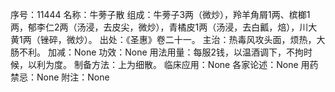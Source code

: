 序号：11444
名称：牛蒡子散
组成：牛蒡子3两（微炒），羚羊角屑1两、槟榔1两，郁李仁2两（汤浸，去皮尖，微炒），青橘皮1两（汤浸，去白瓤，焙），川大黄1两（锉碎，微炒）。
出处：《圣惠》卷二十一。
主治：热毒风攻头面，烦热，大肠不利。
加减：None
功效：None
用法用量：每服2钱，以温酒调下，不拘时候，以利为度。
制备方法：上为细散。
临床应用：None
各家论述：None
用药禁忌：None
附注：None
